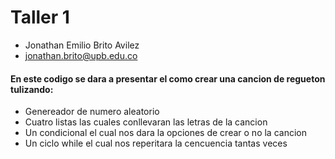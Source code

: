 # Taller 1
- Jonathan Emilio Brito Avilez
- jonathan.brito@upb.edu.co
#### En este codigo se dara a presentar el como crear una cancion de regueton tulizando:
- Genereador de numero aleatorio
- Cuatro listas las cuales conllevaran las letras de la cancion
- Un condicional el cual nos dara la opciones de crear o no la cancion
- Un ciclo while el cual nos reperitara la cencuencia tantas veces 
